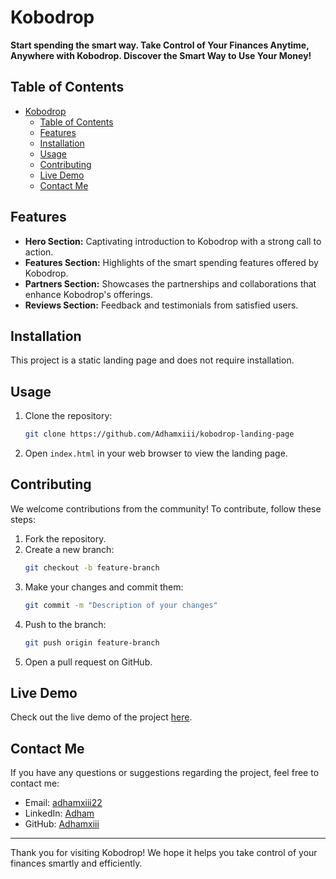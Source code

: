 # Kobodrop

**Start spending the smart way. Take Control of Your Finances Anytime, Anywhere with Kobodrop. Discover the Smart Way to Use Your Money!**

## Table of Contents

- [Kobodrop](#kobodrop)
  - [Table of Contents](#table-of-contents)
  - [Features](#features)
  - [Installation](#installation)
  - [Usage](#usage)
  - [Contributing](#contributing)
  - [Live Demo](#live-demo)
  - [Contact Me](#contact-me)

## Features

- **Hero Section:** Captivating introduction to Kobodrop with a strong call to action.
- **Features Section:** Highlights of the smart spending features offered by Kobodrop.
- **Partners Section:** Showcases the partnerships and collaborations that enhance Kobodrop's offerings.
- **Reviews Section:** Feedback and testimonials from satisfied users.

## Installation

This project is a static landing page and does not require installation.

## Usage

1. Clone the repository:
   ```bash
   git clone https://github.com/Adhamxiii/kobodrop-landing-page
   ```
2. Open `index.html` in your web browser to view the landing page.

## Contributing

We welcome contributions from the community! To contribute, follow these steps:

1. Fork the repository.
2. Create a new branch:
   ```bash
   git checkout -b feature-branch
   ```
3. Make your changes and commit them:
   ```bash
   git commit -m "Description of your changes"
   ```
4. Push to the branch:
   ```bash
   git push origin feature-branch
   ```
5. Open a pull request on GitHub.

## Live Demo

Check out the live demo of the project [here]().

## Contact Me

If you have any questions or suggestions regarding the project, feel free to contact me:

- Email: [adhamxiii22](mailto:adhamxiii22@gmail.com)
- LinkedIn: [Adham](https://www.linkedin.com/in/adhamnasser/)
- GitHub: [Adhamxiii](https://github.com/Adhamxiii)

---

Thank you for visiting Kobodrop! We hope it helps you take control of your finances smartly and efficiently.
